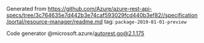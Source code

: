 Generated from https://github.com/Azure/azure-rest-api-specs/tree/3c764635e7d442b3e74caf593029fcd440b3ef82//specification/portal/resource-manager/readme.md tag: `package-2019-01-01-preview`

Code generator @microsoft.azure/autorest.go@2.1.175


